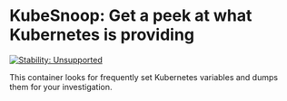 # KubeSnoop: Get a peek at what Kubernetes is providing

[![Stability: Unsupported](https://masterminds.github.io/stability/unsupported.svg)](https://masterminds.github.io/stability/unsupported.html)

This container looks for frequently set Kubernetes variables and dumps
them for your investigation.
